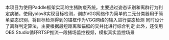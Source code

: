 本项目为使用Paddle框架实现的生猪防疫系统。主要通过姿态识别和离群行为判定病猪。使用yolov8实现目标检测，训练VGG网络作为简单的二元分类器用于简单姿态识别，将目标检测得到的锚框作为VGG网络的输入进行姿态检测
同时设计了离群判定算法，主要根据最短距离和锚框的交并比进行综合判定
此外，还使用OBS Studio循环RTSP推流一段猪场监控视频，模拟真实监控场景
